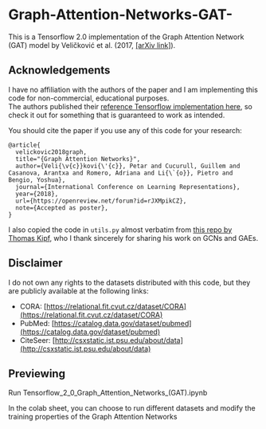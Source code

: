 # Graph-Attention-Networks-GAT-
This is a Tensorflow 2.0 implementation of the Graph Attention Network (GAT) model by Veličković et al. (2017, [[arXiv link]](https://arxiv.org/abs/1710.10903)).

## Acknowledgements
I have no affiliation with the authors of the paper and I am implementing this code for non-commercial, educational purposes.  
The authors published their [reference Tensorflow implementation here](https://github.com/PetarV-/GAT), so check it out for something that is guaranteed to work as intended. 

You should cite the paper if you use any of this code for your research:
```
@article{
  velickovic2018graph,
  title="{Graph Attention Networks}",
  author={Veli{\v{c}}kovi{\'{c}}, Petar and Cucurull, Guillem and Casanova, Arantxa and Romero, Adriana and Li{\`{o}}, Pietro and Bengio, Yoshua},
  journal={International Conference on Learning Representations},
  year={2018},
  url={https://openreview.net/forum?id=rJXMpikCZ},
  note={Accepted as poster},
}
```

I also copied the code in `utils.py` almost verbatim from [this repo by Thomas Kipf](https://github.com/tkipf/gcn), who I thank sincerely for sharing his work on GCNs and GAEs.

## Disclaimer
I do not own any rights to the datasets distributed with this code, but they are publicly available at the following links:

- CORA: [https://relational.fit.cvut.cz/dataset/CORA](https://relational.fit.cvut.cz/dataset/CORA)
- PubMed: [https://catalog.data.gov/dataset/pubmed](https://catalog.data.gov/dataset/pubmed)
- CiteSeer: [http://csxstatic.ist.psu.edu/about/data](http://csxstatic.ist.psu.edu/about/data)

## Previewing
Run Tensorflow_2_0_Graph_Attention_Networks_(GAT).ipynb

In the colab sheet, you can choose to run different datasets and modify the training properties of the Graph Attention Networks
